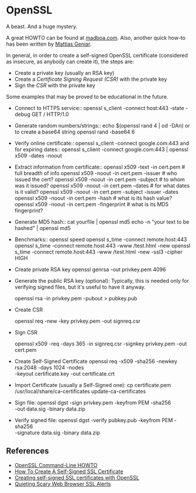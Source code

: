 OpenSSL
=======

A beast.  And a huge mystery.

A great HOWTO can be found at [madboa.com][madboa].
Also, another quick how-to has been written by [Mattias Geniar][ma.ttias].

In general, in order to create a self-signed OpenSSL certificate (considered as
insecure, as anybody can create it), the steps are:

 - Create a private key (usually an RSA key)
 - Create a _Certificate Signing Request (CSR)_ with the private key
 - Sign the _CSR_ with the private key

Some examples that may be proved to be educational in the future.

- Connect to HTTPS service::
    openssl s_client -connect host:443 -state -debug
    GET / HTTP/1.0

- Generate random numbers/strings::
    echo $(openssl rand 4 | od -DAn)
  or to create a base64 string
    openssl rand -base64 6

- Verify online certificate::
    openssl s_client -connect google.com:443
  and for expiring dates::
    openssl s_client -connect google.com:443 | openssl x509 -dates -noout

- Extract information from certificate::
    openssl x509 -text -in cert.pem		# full breadth of info
    openssl x509 -noout -in cert.pem -issuer	# who issued the cert?
    openssl x509 -noout -in cert.pem -subject	# to whom was it issued?
    openssl x509 -noout -in cert.pem -dates	# for what dates is it valid?
    openssl x509 -noout -in cert.pem -subject -issuer -dates
    openssl x509 -noout -in cert.pem -hash	# what is its hash value?
    openssl x509 -noout -in cert.pem -fingerprint # what is its MD5 fingerprint?

- Generate MD5 hash::
    cat yourfile | openssl md5
    echo -n "your text to be hashed" | openssl md5

- Benchmarks::
    openssl speed
    openssl s_time -connect remote.host:443
    openssl s_time -connect remote.host:443 -www /test.html -new
    openssl s_time -connect remote.host:443 -www /test.html -new -ssl3 -cipher HIGH

- Create private RSA key
    openssl genrsa -out privkey.pem 4096

- Generate the public RSA key (optional):
Typically, this is needed only for verifying signed files, but it's useful
to have it anyway.

    openssl rsa -in privkey.pem -pubout > pubkey.pub

- Create CSR

    openssl req -new -key privkey.pem -out signreq.csr

- Sign CSR

    openssl x509 -req -days 365 -in signreq.csr -signkey privkey.pem -out cert.pem

- Create Self-Signed Certificate
    openssl req -x509 -sha256 -newkey rsa:2048 -days 1024 -nodes \
        -keyout certificate.key -out certificate.crt

- Import Certificate (usually a Self-Signed one):
    cp certificate.pem /usr/local/share/ca-certificates
    update-ca-certificates

- Sign file:
    openssl dgst -sign privkey.pem -keyfrom PEM -sha256 \
                 -out data.sig -binary data.zip

- Verify signed file:
    openssl dgst -verify pubkey.pub -keyfrom PEM -sha256 \
                 -signature data.sig -binary data.zip

References
----------

 - [OpenSSL Command-Line HOWTO][madboa]
 - [How To Create A Self-Signed SSL Certificate][ma.ttias]
 - [Creating self-signed SSL certificates with OpenSSL][devdungeon]
 - [Quieting Scary Web Browser SSL Alerts][linuxcom-ssl]


[madboa]:	https://www.madboa.com/geek/openssl/
[ma.ttias]:	https://ma.ttias.be/how-to-create-a-self-signed-ssl-certificate-with-openssl/
[devdungeon]:	https://www.devdungeon.com/content/creating-self-signed-ssl-certificates-openssl
[linuxcom-ssl]:	https://www.linux.com/learn/quieting-scary-web-browser-ssl-alerts
